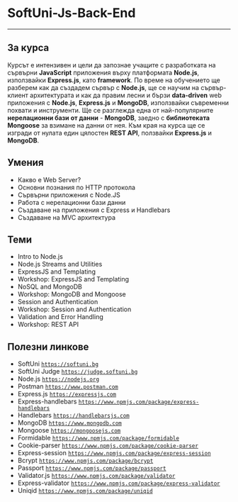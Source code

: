 # SoftUni-Js-Back-End

---

## За курса

Курсът е интензивен и цели да запознае учащите с разработката на сървърни **JavaScript** приложения върху платформата **Node.js**, използвайки **Express.js**, като **framework**. По време на обучението ще разберем как да създадем сървър с **Node.js**, ще се научим на сървър-клиент архитектурата и как да правим лесни и бързи **data-driven** web приложения с **Node.js**, **Express.js** и **MongoDB**, използвайки съвременни похвати и инструменти. Ще се разглежда една от най-популярните **нерелационни бази от данни** - **MongoDB**, заедно с **библиотеката Mongoose** за взимане на данни от нея. Към края на курса ще се изгради от нулата един цялостен **REST API**, ползвайки **Express.js** и **MongoDB**.

## Умения

- Какво е Web Server?
- Основни познания по HTTP протокола
- Сървърни приложения с Node.JS
- Работа с нерелационни бази данни
- Създаване на приложения с Express и Handlebars
- Създаване на MVC архитектура

## Теми

- Intro to Node.js
- Node.js Streams and Utilities
- ExpressJS and Templating
- Workshop: ExpressJS and Templating
- NoSQL and MongoDB
- Workshop: MongoDB and Mongoose
- Session and Authentication
- Workshop: Session and Authentication
- Validation and Error Handling
- Workshop: REST API

## Полезни линкове

- SoftUni 
<a href="https://softuni.bg">`https://softuni.bg`</a>
- SoftUni Judge 
<a href="https://judge.softuni.bg">`https://judge.softuni.bg`</a>
- Node.js 
<a href="https://nodejs.org">`https://nodejs.org`</a>
- Postman 
<a href="https://www.postman.com">`https://www.postman.com`</a>
- Express.js 
<a href="https://expressjs.com">`https://expressjs.com`</a>
- Express-handlebars 
<a href="https://www.npmjs.com/package/express-handlebars">`https://www.npmjs.com/package/express-handlebars`</a>
- Handlebars 
<a href="https://handlebarsjs.com">`https://handlebarsjs.com`</a>
- MongoDB 
<a href="https://www.mongodb.com">`https://www.mongodb.com`</a>
- Mongoose 
<a href="https://mongoosejs.com">`https://mongoosejs.com`</a>
- Formidable 
<a href="https://www.npmjs.com/package/formidable">`https://www.npmjs.com/package/formidable`</a>
- Cookie-parser
<a href="https://www.npmjs.com/package/cookie-parser">`https://www.npmjs.com/package/cookie-parser`</a>
- Express-session
<a href="https://www.npmjs.com/package/express-session">`https://www.npmjs.com/package/express-session`</a>
- Bcrypt 
<a href="https://www.npmjs.com/package/bcrypt">`https://www.npmjs.com/package/bcrypt`</a>
- Passport 
<a href="https://www.npmjs.com/package/passport">`https://www.npmjs.com/package/passport`</a>
- Validator.js 
<a href="https://www.npmjs.com/package/validator">`https://www.npmjs.com/package/validator`</a>
- Express-validator 
<a href="https://www.npmjs.com/package/express-validator">`https://www.npmjs.com/package/express-validator`</a>
- Uniqid 
<a href="https://www.npmjs.com/package/uniqid">`https://www.npmjs.com/package/uniqid`</a>
